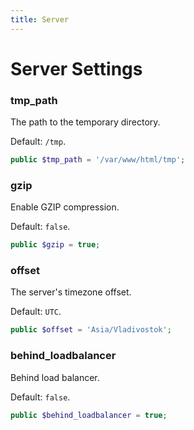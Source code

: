 ```yaml
---
title: Server
---
```


Server Settings
===============

### tmp_path

The path to the temporary directory.

Default: `/tmp`.

```php
public $tmp_path = '/var/www/html/tmp';
```

### gzip

Enable GZIP compression.

Default: `false`.
```php
public $gzip = true;
```

### offset

The server's timezone offset.

Default: `UTC`.

```php
public $offset = 'Asia/Vladivostok';
```

### behind_loadbalancer

Behind load balancer.

Default: `false`.
```php
public $behind_loadbalancer = true;
```
